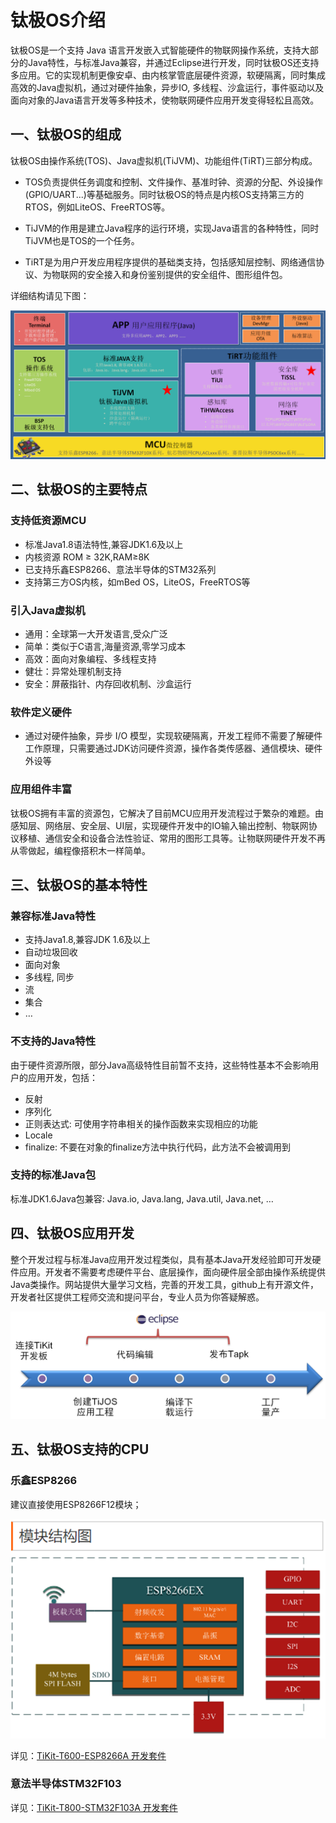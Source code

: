 # **钛极OS介绍**

钛极OS是一个支持 Java 语言开发嵌入式智能硬件的物联网操作系统，支持大部分的Java特性，与标准Java兼容，并通过Eclipse进行开发，同时钛极OS还支持多应用。它的实现机制更像安卓、由内核掌管底层硬件资源，软硬隔离，同时集成高效的Java虚拟机，通过对硬件抽象，异步IO, 多线程、沙盒运行，事件驱动以及面向对象的Java语言开发等多种技术，使物联网硬件应用开发变得轻松且高效。

## **一、钛极OS的组成**

钛极OS由操作系统(TOS)、Java虚拟机(TiJVM)、功能组件(TiRT)三部分构成。

- TOS负责提供任务调度和控制、文件操作、基准时钟、资源的分配、外设操作(GPIO/UART...)等基础服务。同时钛极OS的特点是内核OS支持第三方的RTOS，例如LiteOS、FreeRTOS等。

- TiJVM的作用是建立Java程序的运行环境，实现Java语言的各种特性，同时TiJVM也是TOS的一个任务。

- TiRT是为用户开发应用程序提供的基础类支持，包括感知层控制、网络通信协议、为物联网的安全接入和身份鉴别提供的安全组件、图形组件包。


详细结构请见下图：

![TiJOS](./img/TiJOS.jpg)


## **二、钛极OS的主要特点**

### 支持低资源MCU

- 标准Java1.8语法特性,兼容JDK1.6及以上
- 内核资源  ROM ≥ 32K,RAM≥8K 
- 已支持乐鑫ESP8266、意法半导体的STM32系列
- 支持第三方OS内核，如mBed OS，LiteOS，FreeRTOS等

### 引入Java虚拟机

- 通用：全球第一大开发语言,受众广泛
- 简单：类似于C语言,海量资源,零学习成本
- 高效：面向对象编程、多线程支持
- 健壮：异常处理机制支持
- 安全：屏蔽指针、内存回收机制、沙盒运行

### 软件定义硬件

- 通过对硬件抽象，异步 I/O 模型，实现软硬隔离，开发工程师不需要了解硬件工作原理，只需要通过JDK访问硬件资源，操作各类传感器、通信模块、硬件外设等

### 应用组件丰富

钛极OS拥有丰富的资源包，它解决了目前MCU应用开发流程过于繁杂的难题。由感知层、网络层、安全层、UI层，实现硬件开发中的IO输入输出控制、物联网协议移植、通信安全和设备合法性验证、常用的图形工具等。让物联网硬件开发不再从零做起，编程像搭积木一样简单。

## **三、钛极OS的基本特性**

### 兼容标准Java特性

- 支持Java1.8,兼容JDK 1.6及以上
- 自动垃圾回收
- 面向对象
- 多线程, 同步
- 流
- 集合
- …

### 不支持的Java特性

由于硬件资源所限，部分Java高级特性目前暂不支持，这些特性基本不会影响用户的应用开发，包括：

- 反射
- 序列化
- 正则表达式: 可使用字符串相关的操作函数来实现相应的功能
- Locale
- finalize: 不要在对象的finalize方法中执行代码，此方法不会被调用到

### 支持的标准Java包

标准JDK1.6Java包兼容: Java.io, Java.lang, Java.util, Java.net, …



## 四、钛极OS应用开发

整个开发过程与标准Java应用开发过程类似，具有基本Java开发经验即可开发硬件应用。开发者不需要考虑硬件平台、底层操作，面向硬件层全部由操作系统提供Java类操作。网站提供大量学习文档，完善的开发工具，github上有开源文件，开发者社区提供工程师交流和提问平台，专业人员为你答疑解惑。

![1523584920885](./img/DevProcess.png)

## 五、钛极OS支持的CPU

### 乐鑫ESP8266

建议直接使用ESP8266F12模块；

![ESP8266](./img/ESP8266EX.png)

详见：[TiKit-T600-ESP8266A 开发套件](../tikit/tikit-t600-esp8266/index.md)

### 意法半导体STM32F103

详见：[TiKit-T800-STM32F103A 开发套件](../tikit/tikit-t800-stm32f103/index.md)